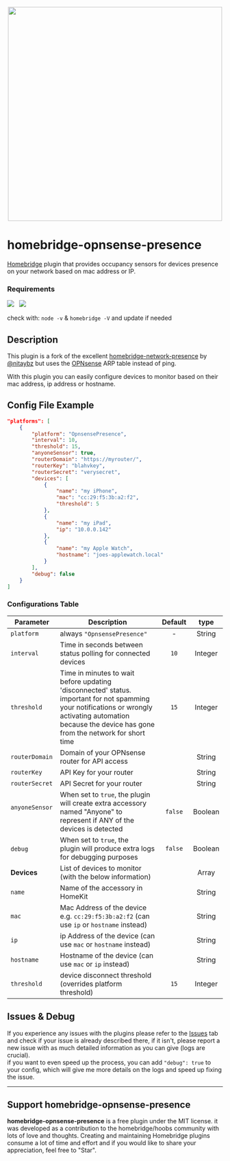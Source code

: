 <p align="center">
<img src="branding/network_homebridge.png" width="500px">
</p>

# homebridge-opnsense-presence


[Homebridge](https://github.com/homebridge/homebridge) plugin that provides occupancy sensors for devices presence on your network based on mac address or IP.

### Requirements

<img src="https://img.shields.io/badge/node-%3E%3D10.17-brightgreen"> &nbsp;
<img src="https://img.shields.io/badge/homebridge-%3E%3D0.4.4-brightgreen">

check with: `node -v` & `homebridge -V` and update if needed

## Description

This plugin is a fork of the excellent [homebridge-network-presence](https://github.com/nitaybz/homebridge-network-presence) by [@nitaybz](https://github.com/nitaybz) but uses the [OPNsense](https://opnsense.org/) ARP table instead of ping.

With this plugin you can easily configure devices to monitor based on their mac address, ip address or hostname.

## Config File Example

``` json
"platforms": [
	{
		"platform": "OpnsensePresence",
		"interval": 10,
		"threshold": 15,
		"anyoneSensor": true,
		"routerDomain": "https://myrouter/",
		"routerKey": "blahvkey",
		"routerSecret": "verysecret",
		"devices": [ 
			{
				"name": "my iPhone",
				"mac": "cc:29:f5:3b:a2:f2",
				"threshold": 5
			},
			{
				"name": "my iPad",
				"ip": "10.0.0.142"
			},
			{
				"name": "my Apple Watch",
				"hostname": "joes-applewatch.local"
			}
		],
		"debug": false
	}
]
```

### Configurations Table

|             Parameter            |                       Description                       |  Default |   type   |
| -------------------------------- | ------------------------------------------------------- |:--------:|:--------:|
| `platform`  | always `"OpnsensePresence"` |     -    |  String  |
| `interval`  |  Time in seconds between status polling for connected devices   |  `10` |  Integer |
| `threshold`  |  Time in minutes to wait before updating 'disconnected' status. important for not spamming your notifications or wrongly activating automation because the device has gone from the network for short time   |  `15` |  Integer |
| `routerDomain` | Domain of your OPNsense router for API access | | String |
| `routerKey` | API Key for your router | | String |
| `routerSecret` | API Secret for your router | | String |
| `anyoneSensor`       |  When set to `true`, the plugin will create extra accessory named "Anyone" to represent if ANY of the devices is detected        |  `false` |  Boolean  |
| `debug`       |  When set to `true`, the plugin will produce extra logs for debugging purposes        |  `false` |  Boolean  |
| **Devices** | List of devices to monitor (with the below information)| | Array|
| `name`        | Name of the accessory in HomeKit  |         |  String  |
| `mac`        | Mac Address of the device e.g. `cc:29:f5:3b:a2:f2` (can use `ip` or `hostname` instead) |         |  String  |
| `ip`        | ip Address of the device (can use `mac` or `hostname` instead) |         |  String  |
| `hostname`        | Hostname of the device (can use `mac` or `ip` instead) |         |  String  |
| `threshold`  | device disconnect threshold (overrides platform threshold)   |  `15` |  Integer |

## Issues & Debug

If you experience any issues with the plugins please refer to the [Issues](https://github.com/hackherz/homebridge-opnsense-presence/issues) tab
and check if your issue is already described there, if it isn't, please report a new issue with as much detailed information as you can give (logs are crucial).<br>
if you want to even speed up the process, you can add `"debug": true` to your config, which will give me more details on the logs and speed up fixing the issue.


-----------------------

## Support homebridge-opnsense-presence

**homebridge-opnsense-presence** is a free plugin under the MIT license. it was developed as a contribution to the homebridge/hoobs community with lots of love and thoughts.
Creating and maintaining Homebridge plugins consume a lot of time and effort and if you would like to share your appreciation, feel free to "Star".
